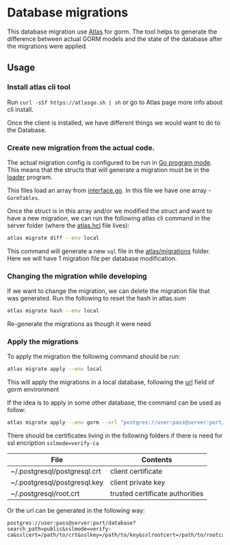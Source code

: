 # Database migrations

This database migration use [Atlas](https://atlasgo.io/guides/orms/gorm) for gorm. The tool helps to generate the difference between actual GORM models and the state of the database after the migrations were applied.

## Usage

### Install atlas cli tool

Run `curl -sSf https://atlasgo.sh | sh` or go to Atlas page more info about cli install.

Once the client is installed, we have different things we would want to do to the Database.

### Create new migration from the actual code.

The actual migration config is configured to be run in [Go program mode](https://atlasgo.io/guides/orms/gorm#go-program-mode). This means that the structs that will generate a migration must be in the [loader](loader/main.go) program.

This files load an array from [interface.go](../src/database/interface.go). In this file we have one array -`GormTables`.

Once the struct is in this array and/or we modified the struct and want to have a new migration, we can run the following atlas cli command in the server folder (where the [atlas.hcl](../atlas.hcl) file lives):

```bash
atlas migrate diff --env local
```

This command will generate a new `sql` file in the [atlas/migrations](migrations/) folder. Here we will have 1 migration file per database modification.

### Changing the migration while developing

If we want to change the migration, we can delete the migration file that was generated.
Run the following to reset the hash in atlas.sum
```bash
atlas migrate hash --env local
```
Re-generate the migrations as though it were need


### Apply the migrations

To apply the migration the following command should be run:

```bash
atlas migrate apply --env local
```

This will apply the migrations in a local database, following the [url](../atlas.hcl:12) field of gorm environment

If the idea is to apply in some other database, the command can be used as follow:

```bash
atlas migrate apply --env gorm --url "postgres://user:pass@server:port/database?search_path=public&sslmode=verify-ca
```

There should be certificates living in the following folders if there is need for ssl encription `sslmode=verify-ca`

| File                         | Contents                        |
| ---------------------------- | ------------------------------- |
| ~/.postgresql/postgresql.crt | client certificate              |
| ~/.postgresql/postgresql.key | client private key              |
| ~/.postgresql/root.crt       | trusted certificate authorities |

Or the url can be generated in the following way:
```
postgres://user:pass@server:port/database?search_path=public&sslmode=verify-ca&sslcert=/path/to/crt&sslkey=/path/to/key&sslrootcert=/path/to/rootca